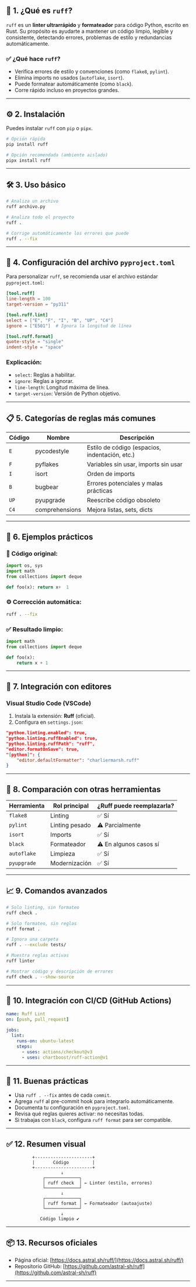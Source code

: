 
## 🧠 1. ¿Qué es `ruff`?

`ruff` es un **linter ultrarrápido** y **formateador** para código Python, escrito en Rust. Su propósito es ayudarte a mantener un código limpio, legible y consistente, detectando errores, problemas de estilo y redundancias automáticamente.

### ✅ ¿Qué hace `ruff`?

- Verifica errores de estilo y convenciones (como `flake8`, `pylint`).
- Elimina imports no usados (`autoflake`, `isort`).
- Puede formatear automáticamente (como `black`).
- Corre rápido incluso en proyectos grandes.

---

## ⚙️ 2. Instalación

Puedes instalar `ruff` con `pip` o `pipx`.

```bash
# Opción rápida
pip install ruff

# Opción recomendada (ambiente aislado)
pipx install ruff
```

---

## 🛠️ 3. Uso básico

```bash
# Analiza un archivo
ruff archivo.py

# Analiza todo el proyecto
ruff .

# Corrige automáticamente los errores que puede
ruff . --fix
```

---

## 📁 4. Configuración del archivo `pyproject.toml`

Para personalizar `ruff`, se recomienda usar el archivo estándar `pyproject.toml`:

```toml
[tool.ruff]
line-length = 100
target-version = "py311"

[tool.ruff.lint]
select = ["E", "F", "I", "B", "UP", "C4"]
ignore = ["E501"]  # Ignora la longitud de línea

[tool.ruff.format]
quote-style = "single"
indent-style = "space"
```

### Explicación:

- `select`: Reglas a habilitar.
- `ignore`: Reglas a ignorar.
- `line-length`: Longitud máxima de línea.
- `target-version`: Versión de Python objetivo.

---

## 📋 5. Categorías de reglas más comunes

|Código|Nombre|Descripción|
|---|---|---|
|`E`|pycodestyle|Estilo de código (espacios, indentación, etc.)|
|`F`|pyflakes|Variables sin usar, imports sin usar|
|`I`|isort|Orden de imports|
|`B`|bugbear|Errores potenciales y malas prácticas|
|`UP`|pyupgrade|Reescribe código obsoleto|
|`C4`|comprehensions|Mejora listas, sets, dicts|

---

## 🧪 6. Ejemplos prácticos

### 🧹 Código original:

```python
import os, sys
import math
from collections import deque

def foo(x): return x+  1
```

### ⚙️ Corrección automática:

```bash
ruff . --fix
```

### ✅ Resultado limpio:

```python
import math
from collections import deque

def foo(x):
    return x + 1
```

---

## 🧠 7. Integración con editores

### Visual Studio Code (VSCode)

1. Instala la extensión: **Ruff** (oficial).
2. Configura en `settings.json`:

```json
"python.linting.enabled": true,
"python.linting.ruffEnabled": true,
"python.linting.ruffPath": "ruff",
"editor.formatOnSave": true,
"[python]": {
    "editor.defaultFormatter": "charliermarsh.ruff"
}
```

---

## 🧩 8. Comparación con otras herramientas

|Herramienta|Rol principal|¿Ruff puede reemplazarla?|
|---|---|---|
|`flake8`|Linting|✅ Sí|
|`pylint`|Linting pesado|⚠️ Parcialmente|
|`isort`|Imports|✅ Sí|
|`black`|Formateador|⚠️ En algunos casos sí|
|`autoflake`|Limpieza|✅ Sí|
|`pyupgrade`|Modernización|✅ Sí|

---

## 📈 9. Comandos avanzados

```bash
# Solo linting, sin formateo
ruff check .

# Solo formateo, sin reglas
ruff format .

# Ignora una carpeta
ruff . --exclude tests/

# Muestra reglas activas
ruff linter

# Mostrar código y descripción de errores
ruff check . --show-source
```

---

## 🧪 10. Integración con CI/CD (GitHub Actions)

```yaml
name: Ruff Lint
on: [push, pull_request]

jobs:
  lint:
    runs-on: ubuntu-latest
    steps:
      - uses: actions/checkout@v3
      - uses: chartboost/ruff-action@v1
```

---

## 🧠 11. Buenas prácticas

- Usa `ruff . --fix` antes de cada `commit`.
- Agrega `ruff` al pre-commit hook para integrarlo automáticamente.
- Documenta tu configuración en `pyproject.toml`.
- Revisa qué reglas quieres activar: no necesitas todas.
- Si trabajas con `black`, configura `ruff format` para ser compatible.

---

## ✅ 12. Resumen visual

```plaintext
          +----------------------+
          |       Código         |
          +----------------------+
                     ↓
              ┌─────────────┐
              │ ruff check  │ ← Linter (estilo, errores)
              └─────────────┘
                     ↓
              ┌─────────────┐
              │ ruff format │ ← Formateador (autoajuste)
              └─────────────┘
                     ↓
             Código limpio ✔️
```

---

## 📦 13. Recursos oficiales

- Página oficial: [https://docs.astral.sh/ruff/](https://docs.astral.sh/ruff/)
- Repositorio GitHub: [https://github.com/astral-sh/ruff](https://github.com/astral-sh/ruff)

---
